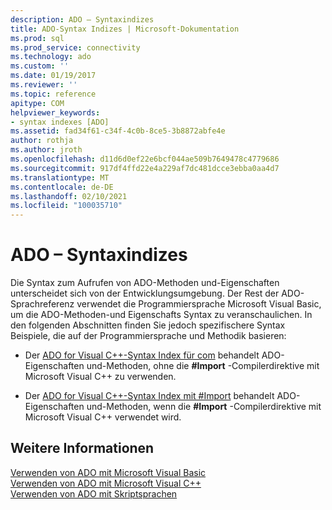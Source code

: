 ```yaml
---
description: ADO – Syntaxindizes
title: ADO-Syntax Indizes | Microsoft-Dokumentation
ms.prod: sql
ms.prod_service: connectivity
ms.technology: ado
ms.custom: ''
ms.date: 01/19/2017
ms.reviewer: ''
ms.topic: reference
apitype: COM
helpviewer_keywords:
- syntax indexes [ADO]
ms.assetid: fad34f61-c34f-4c0b-8ce5-3b8872abfe4e
author: rothja
ms.author: jroth
ms.openlocfilehash: d11d6d0ef22e6bcf044ae509b7649478c4779686
ms.sourcegitcommit: 917df4ffd22e4a229af7dc481dcce3ebba0aa4d7
ms.translationtype: MT
ms.contentlocale: de-DE
ms.lasthandoff: 02/10/2021
ms.locfileid: "100035710"
---
```

# <a name="ado-syntax-indexes"></a>ADO – Syntaxindizes
Die Syntax zum Aufrufen von ADO-Methoden und-Eigenschaften unterscheidet sich von der Entwicklungsumgebung. Der Rest der ADO-Sprachreferenz verwendet die Programmiersprache Microsoft Visual Basic, um die ADO-Methoden-und Eigenschafts Syntax zu veranschaulichen. In den folgenden Abschnitten finden Sie jedoch spezifischere Syntax Beispiele, die auf der Programmiersprache und Methodik basieren:  
  
-   Der [ADO for Visual C++-Syntax Index für com](./ado-for-visual-c-syntax-index-for-com.md) behandelt ADO-Eigenschaften und-Methoden, ohne die **#Import** -Compilerdirektive mit Microsoft Visual C++ zu verwenden.  
  
-   Der [ADO for Visual C++-Syntax Index mit #Import](./ado-for-visual-c-syntax-index-with-sharpimport.md) behandelt ADO-Eigenschaften und-Methoden, wenn die **#Import** -Compilerdirektive mit Microsoft Visual C++ verwendet wird.  
  
## <a name="see-also"></a>Weitere Informationen  
 [Verwenden von ADO mit Microsoft Visual Basic](../../guide/appendixes/using-ado-with-microsoft-visual-basic.md)   
 [Verwenden von ADO mit Microsoft Visual C++](../../guide/appendixes/using-ado-with-microsoft-visual-c.md)   
 [Verwenden von ADO mit Skriptsprachen](../../guide/appendixes/using-ado-with-scripting-languages.md)